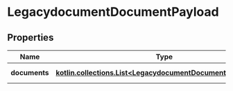 
# LegacydocumentDocumentPayload

## Properties
Name | Type | Description | Notes
------------ | ------------- | ------------- | -------------
**documents** | [**kotlin.collections.List&lt;LegacydocumentDocumentPayloadItem&gt;**](LegacydocumentDocumentPayloadItem.md) | List of document |  [optional]




